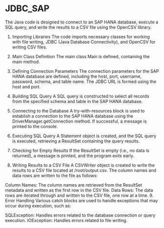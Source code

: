 # JDBC_SAP
The Java code is designed to connect to an SAP HANA database, execute a SQL query, and write the results to a CSV file using the OpenCSV library.

1. Importing Libraries
The code imports necessary classes for working with file writing, JDBC (Java Database Connectivity), and OpenCSV for writing CSV files.

2. Main Class Definition
The main class Main is defined, containing the main method.

3. Defining Connection Parameters
The connection parameters for the SAP HANA database are defined, including the host, port, username, password, schema, and table name. The JDBC URL is formed using the host and port.

4. Building SQL Query
A SQL query is constructed to select all records from the specified schema and table in the SAP HANA database.

5. Connecting to the Database
A try-with-resources block is used to establish a connection to the SAP HANA database using the DriverManager.getConnection method. If successful, a message is printed to the console.

6. Executing SQL Query
A Statement object is created, and the SQL query is executed, retrieving a ResultSet containing the query results.

7. Checking for Empty Results
If the ResultSet is empty (i.e., no data is returned), a message is printed, and the program exits early.

8. Writing Results to a CSV File
A CSVWriter object is created to write the results to a CSV file located at /root/output.csv. The column names and data rows are written to the file as follows:

Column Names: The column names are retrieved from the ResultSet metadata and written as the first row in the CSV file.
Data Rows: The data rows are iterated through and written to the CSV file, one row at a time.
9. Error Handling
Various catch blocks are used to handle exceptions that may occur during execution, such as:

SQLException: Handles errors related to the database connection or query execution.
IOException: Handles errors related to file writing.
